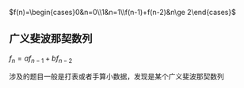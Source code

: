 $f(n)=\begin{cases}0&n=0\\1&n=1\\f(n-1)+f(n-2)&n\ge 2\end{cases}$

## 广义斐波那契数列

$f_n=af_{n-1}+bf_{n-2}$

涉及的题目一般是打表或者手算小数据，发现是某个广义斐波那契数列

